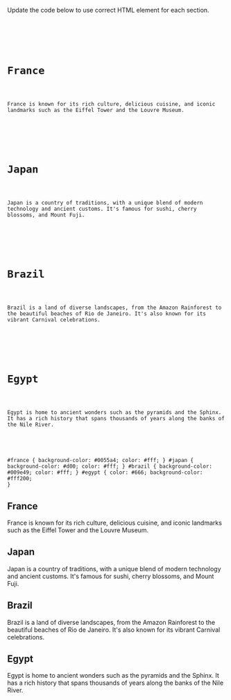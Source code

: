 Update the code below to use
correct HTML element for each
section.
<codeblock language="html" type="exercise" testMode="fixedInput">
<code>
<panel language="html">
<!-- Update code below -->
<div id="france">
  <h1>France</h1>
  <p>France is known for its rich culture, delicious cuisine, and iconic landmarks such as the Eiffel Tower and the Louvre Museum.</p>
</div>

<div id="japan">
  <h1>Japan</h1>
  <p>Japan is a country of traditions, with a unique blend of modern technology and ancient customs. It's famous for sushi, cherry blossoms, and Mount Fuji.</p>
</div>

<div id="brazil">
  <h1>Brazil</h1>
  <p>Brazil is a land of diverse landscapes, from the Amazon Rainforest to the beautiful beaches of Rio de Janeiro. It's also known for its vibrant Carnival celebrations.</p>
</div>

<div id="egypt">
  <h1>Egypt</h1>
  <p>Egypt is home to ancient wonders such as the pyramids and the Sphinx. It has a rich history that spans thousands of years along the banks of the Nile River.</p>
</div>
</panel>
<panel language="css" hidden="true">
body {
  font-family: Arial, sans-serif;
  background-color: #f0f0f0;
  margin: 0;
  padding: 0;
}
section {
  border: 1px solid #ddd;
  border-radius: 5px;
  padding: 20px;
  margin: 20px;
  box-shadow: 0px 2px 4px rgba(0, 0, 0, 0.2);
}
h1 {
  color: #fff;
  background-color: #333;
  padding: 10px;
}

#france {
  background-color: #0055a4;
  color: #fff;
}
#japan {
  background-color: #d00;
  color: #fff;
}
#brazil {
  background-color: #009e49;
  color: #fff;
}
#egypt {
  color: #666;
  background-color: #fff200;
}
</panel>
</code>

<solution>
<!-- Update code below -->
<section id="france">
  <h1>France</h1>
  <p>France is known for its rich culture, delicious cuisine, and iconic landmarks such as the Eiffel Tower and the Louvre Museum.</p>
</section>

<section id="japan">
  <h1>Japan</h1>
  <p>Japan is a country of traditions, with a unique blend of modern technology and ancient customs. It's famous for sushi, cherry blossoms, and Mount Fuji.</p>
</section>

<section id="brazil">
  <h1>Brazil</h1>
  <p>Brazil is a land of diverse landscapes, from the Amazon Rainforest to the beautiful beaches of Rio de Janeiro. It's also known for its vibrant Carnival celebrations.</p>
</section>

<section id="egypt">
  <h1>Egypt</h1>
  <p>Egypt is home to ancient wonders such as the pyramids and the Sphinx. It has a rich history that spans thousands of years along the banks of the Nile River.</p>
</section>
</solution>
</codeblock>